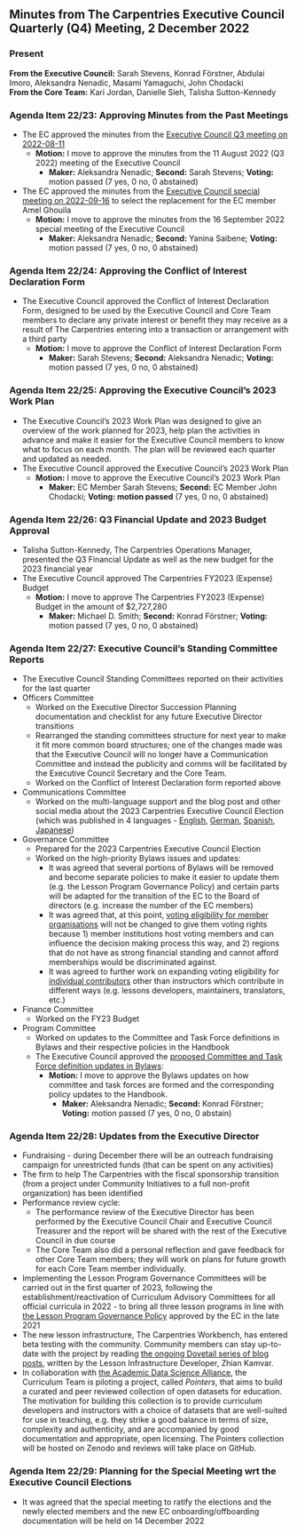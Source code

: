 ## Minutes from The Carpentries Executive Council Quarterly (Q4) Meeting, 2 December 2022

### Present
**From the Executive Council:** Sarah Stevens, Konrad Förstner, Abdulai Imoro, Aleksandra Nenadic, Masami Yamaguchi, John Chodacki  
**From the Core Team:** Kari Jordan, Danielle Sieh, Talisha Sutton-Kennedy   

### Agenda Item 22/23: Approving Minutes from the Past Meetings
* The EC approved the minutes from the [Executive Council Q3 meeting on 2022-08-11](https://github.com/carpentries/executive-council-info/blob/main/minutes/2022/EC-minutes-2022-08-11-Q3.md)
    * **Motion:** I move to approve the minutes from the 11 August 2022 (Q3 2022) meeting of the Executive Council
      * **Maker:** Aleksandra Nenadic; **Second:** Sarah Stevens; **Voting:** motion passed (7 yes, 0 no, 0 abstained) 
* The EC approved the minutes from the [Executive Council special meeting on 2022-09-16](https://github.com/carpentries/executive-council-info/blob/main/minutes/2022/EC-special-meeting-2022-09-16.md) to select the replacement for the EC member Amel Ghouila
    * **Motion:** I move to approve the minutes from the 16 September 2022 special meeting of the Executive Council
      * **Maker:** Aleksandra Nenadic; **Second:** Yanina Saibene; **Voting:** motion passed (7 yes, 0 no, 0 abstained)

### Agenda Item 22/24: Approving the Conflict of Interest Declaration Form

* The Executive Council approved the Conflict of Interest Declaration Form, designed to be used by the  Executive Council and Core Team members to declare any private interest or benefit they may receive as a result of The Carpentries entering into a transaction or arrangement with a third party
    * **Motion:** I move to approve the Conflict of Interest Declaration Form
      * **Maker:** Sarah Stevens; **Second:** Aleksandra Nenadic; **Voting:** motion passed (7 yes, 0 no, 0 abstained)

### Agenda Item 22/25: Approving the Executive Council’s 2023 Work Plan

* The  Executive Council’s 2023 Work Plan was designed to give an overview of the work planned for 2023, help plan the activities in advance and make it easier for the  Executive Council members to know what to focus on each month. The plan will be reviewed each quarter and updated as needed.
* The  Executive Council approved the Executive Council’s 2023 Work Plan
    * **Motion:** I move to approve the Executive Council’s 2023 Work Plan 
      * **Maker:** EC Member Sarah Stevens; **Second:** EC Member John Chodacki; **Voting: motion passed** (7 yes, 0 no, 0 abstained)

### Agenda Item 22/26: Q3 Financial Update and 2023 Budget Approval

* Talisha Sutton-Kennedy, The Carpentries Operations Manager, presented the Q3 Financial Update as well as the new budget for the 2023 financial year
* The  Executive Council approved The Carpentries FY2023 (Expense) Budget
    * **Motion:** I move to approve The Carpentries FY2023 (Expense) Budget in the amount of $2,727,280
      * **Maker:** Michael D. Smith; **Second:** Konrad Förstner; **Voting:** motion passed (7 yes, 0 no, 0 abstained)

### Agenda Item 22/27: Executive Council’s Standing Committee Reports

* The  Executive Council Standing Committees reported on their activities for the last quarter
* Officers Committee
    * Worked on the Executive Director Succession Planning documentation and checklist for any future Executive Director transitions
    * Rearranged the standing committees structure for next year to make it fit more common board structures; one of the changes made was that the Executive Council will no longer have a Communication Committee and instead the publicity and comms will be facilitated by the Executive Council Secretary and the Core Team.
    * Worked on the Conflict of Interest Declaration form reported above
* Communications Committee
    * Worked on the multi-language support and the blog post and other social media about the 2023 Carpentries Executive Council Election (which was published in 4 languages - [English](https://carpentries.org/blog/2022/09/ec-elections), [German](https://carpentries.org/blog/2022/09/ec-elections_de/), [Spanish](https://carpentries.org/blog/2022/09/ec-elections_es), [Japanese](https://carpentries.org/blog/2022/09/ec-elections_ja)) 
* Governance Committee
    * Prepared for the 2023 Carpentries Executive Council Election
    * Worked on the high-priority Bylaws issues and updates: 
        * It was agreed that several portions of Bylaws will be removed and become separate policies to make it easier to update them (e.g. the Lesson Program Governance Policy) and certain parts will be adapted for the transition of the EC to the Board of directors (e.g. increase the number of the EC members)
        * It was agreed that, at this point, [voting eligibility for member organisations](https://github.com/carpentries/2022_Bylaw_revision/issues/2) will not be changed to give them voting rights because 1) member institutions host voting members and can influence the decision making process this way, and 2) regions that do not have as strong financial standing and cannot afford memberships would be discriminated against.
        * It was agreed to further work on expanding voting eligibility for [individual contributors](https://github.com/carpentries/2022_Bylaw_revision/issues/15) other than instructors which contribute in different ways (e.g. lessons developers, maintainers, translators, etc.)
* Finance Committee 
    * Worked on the FY23 Budget
* Program Committee 
    * Worked on updates to the Committee and Task Force definitions in Bylaws and their respective policies in the Handbook
    * The Executive Council approved the [proposed Committee and Task Force definition updates in Bylaws](https://github.com/carpentries/docs.carpentries.org/pull/814):
        * **Motion:** I move to approve the Bylaws updates on how committee and task forces are formed and the corresponding policy updates to the Handbook. 
          * **Maker:** Aleksandra Nenadic; **Second:** Konrad Förstner; **Voting:** motion passed (7 yes, 0 no, 0 abstain)

### Agenda Item 22/28: Updates from the Executive Director

* Fundraising - during December there will be an outreach fundraising campaign for unrestricted funds (that can be spent on any activities)
* The firm to help The Carpentries with the fiscal sponsorship transition (from a project under Community Initiatives to a full non-profit organization) has been identified 
* Performance review cycle: 
    * The performance review of the Executive Director has been performed by the  Executive Council Chair and  Executive Council Treasurer and the report will be shared with the rest of the Executive Council in due course
    * The Core Team also did a personal reflection and gave feedback for other Core Team members; they will work on plans for future growth for each Core Team member individually.
* Implementing the Lesson Program Governance Committees will be carried out in the first quarter of 2023, following the establishment/reactivation of Curriculum Advisory Committees for all official curricula in 2022 - to bring all three lesson programs in line with [the Lesson Program Governance Policy](https://docs.carpentries.org/topic_folders/governance/lesson-program-policy.html#lesson-program-governance-policy) approved by the EC in the late 2021 
* The new lesson infrastructure, The Carpentries Workbench, has entered beta testing with the community. Community members can stay up-to-date with the project by reading [the ongoing Dovetail series of blog posts](https://carpentries.org/posts-by-tags/#blog-tag-dovetail), written by the Lesson Infrastructure Developer, Zhian Kamvar.
* In collaboration with [the Academic Data Science Alliance](https://academicdatascience.org/), the Curriculum Team is piloting a project, called _Pointers_, that aims to build a curated and peer reviewed collection of open datasets for education. The motivation for building this collection is to provide curriculum developers and instructors with a choice of datasets that are well-suited for use in teaching, e.g. they strike a good balance in terms of size, complexity and authenticity, and are accompanied by good documentation and appropriate, open licensing. The Pointers collection will be hosted on Zenodo and reviews will take place on GitHub.


### Agenda Item 22/29: Planning for the Special Meeting wrt the Executive Council Elections 

* It was agreed that the special meeting to ratify the elections and the newly elected members and the new EC onboarding/offboarding documentation will be held on 14 December 2022
